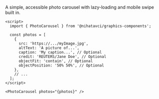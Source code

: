 A simple, accessible photo carousel with lazy-loading and mobile swipe built in.

```svelte
<script>
  import { PhotoCarousel } from '@nihatavci/graphics-components';

  const photos = [
    {
      src: 'https://.../myImage.jpg',
      altText: 'A picture of...',
      caption: 'My caption...', // Optional
      credit: 'REUTERS/Jane Doe', // Optional
      objectFit: 'contain', // Optional
      objectPosition: '50% 50%', // Optional
    },
    // ...
  ];
</script>

<PhotoCarousel photos="{photos}" />
```
